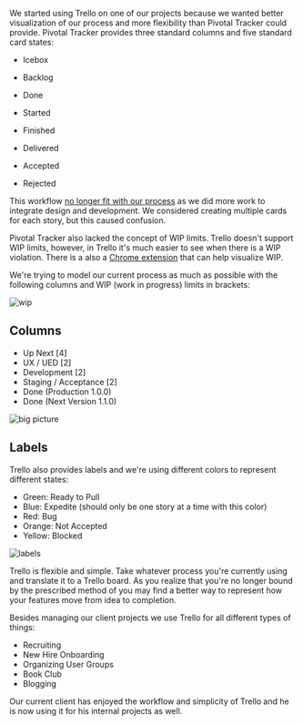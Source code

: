 We started using Trello on one of our projects because we wanted better
visualization of our process and more flexibility than Pivotal Tracker could
provide. Pivotal Tracker provides three standard columns and five standard card states:

* Icebox
* Backlog
* Done

* Started
* Finished
* Delivered
* Accepted
* Rejected

This workflow [no longer fit with our process](http://gaslight.co/blog/why-not-pivotal-tracker) as we did more work to
integrate design and development. We considered creating multiple cards for each story,
but this caused confusion.

Pivotal Tracker also lacked the concept of WIP limits. Trello doesn't support
WIP limits, however, in Trello it's much easier to see when there is a WIP violation. There is
a also a [Chrome extension](https://chrome.google.com/webstore/detail/kanban-wip-for-trello/oekefjibcnongmmmmkdiofgeppfkmdii?hl=en-US)
that can help visualize WIP.

We're trying to model our current process as much as possible with the
following columns and WIP (work in progress) limits in brackets: 

![wip](http://gaslight.github.io/posts/assets/images/how-we-trello_wip.png)

## Columns 

* Up Next [4] 
* UX / UED [2] 
* Development [2] 
* Staging / Acceptance [2] 
* Done (Production 1.0.0) 
* Done (Next Version 1.1.0) 

![big picture](http://gaslight.github.io/posts/assets/images/how-we-trello_big-picture.png)

## Labels 

Trello also provides labels and we're using different colors to represent different states:

* Green: Ready to Pull
* Blue: Expedite (should only be one story at a time with this color) 
* Red: Bug
* Orange: Not Accepted
* Yellow: Blocked

![labels](http://gaslight.github.io/posts/assets/images/how-we-trello_labels.png)

Trello is flexible and simple. Take whatever process you're currently using and
translate it to a Trello board. As you realize that you're no longer bound by
the prescribed method of <project management tool> you may find a better way to
represent how your features move from idea to completion.

Besides managing our client projects we use Trello for all different
types of things:

* Recruiting
* New Hire Onboarding
* Organizing User Groups
* Book Club
* Blogging

Our current client has enjoyed the workflow and simplicity
of Trello and he is now using it for his internal projects as well.
